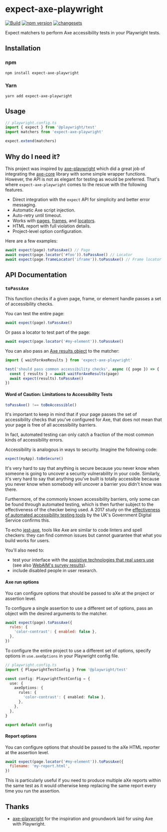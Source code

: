 # expect-axe-playwright

[![Build](https://github.com/Widen/expect-axe-playwright/actions/workflows/build.yml/badge.svg)](https://github.com/Widen/expect-axe-playwright/actions/workflows/build.yml)
[![npm version](https://img.shields.io/npm/v/expect-axe-playwright)](https://www.npmjs.com/package/expect-axe-playwright)
[![changesets](https://img.shields.io/badge/maintained%20with-changesets-blue)](https://github.com/atlassian/changesets)

Expect matchers to perform Axe accessibility tests in your Playwright tests.

## Installation

### npm

```sh
npm install expect-axe-playwright
```

### Yarn

```
yarn add expect-axe-playwright
```

## Usage

```ts
// playwright.config.ts
import { expect } from '@playwright/test'
import matchers from 'expect-axe-playwright'

expect.extend(matchers)
```

## Why do I need it?

This project was inspired by
[axe-playwright](https://github.com/abhinaba-ghosh/axe-playwright) which did a
great job of integrating the [axe-core](https://github.com/dequelabs/axe-core)
library with some simple wrapper functions. However, the API is not as elegant
for testing as would be preferred. That's where `expect-axe-playwright` comes to
the rescue with the following features.

- Direct integration with the `expect` API for simplicity and better error
  messaging.
- Automatic Axe script injection.
- Auto-retry until timeout.
- Works with [pages], [frames], and [locators].
- HTML report with full violation details.
- Project-level option configuration.

Here are a few examples:

```js
await expect(page).toPassAxe() // Page
await expect(page.locator('#foo')).toPassAxe() // Locator
await expect(page.frameLocator('iframe')).toPassAxe() // Frame locator
```

## API Documentation

### `toPassAxe`

This function checks if a given page, frame, or element handle passes a set of accessibility checks.

You can test the entire page:

```js
await expect(page).toPassAxe()
```

Or pass a locator to test part of the page:

```js
await expect(page.locator('#my-element')).toPassAxe()
```

You can also pass an [Axe results
object](https://www.deque.com/axe/core-documentation/api-documentation/#results-object)
to the matcher:

```js
import { waitForAxeResults } from 'expect-axe-playwright'

test('should pass common accessibility checks', async ({ page }) => {
  const { results } = await waitForAxeResults(page)
  await expect(results).toPassAxe()
})
```

#### Word of Caution: Limitations to Accessibility Tests

```js
toPassAxe() !== toBeAccessible()
```

It's important to keep in mind that if your page passes the set of accessibility
checks that you've configured for Axe, that does not mean that your page is free
of all accessibility barriers.

In fact, automated testing can only catch a fraction of the most common kinds of
accessibility errors.

Accessibility is analogous in ways to security. Imagine the following code:

```js
expect(myApp).toBeSecure()
```

It's very hard to say that anything is secure because you never know when
someone is going to uncover a security vulnerability in your code. Similarly,
it's very hard to say that anything you've built is totally accessible because
you never know when somebody will uncover a barrier you didn't know was there.

Furthermore, of the commonly known accessibility barriers, only some can be
found through automated testing, which is then further subject to the
effectiveness of the checker being used. A 2017 study on the [effectiveness of
automated accessibility testing
tools](https://accessibility.blog.gov.uk/2017/02/24/what-we-found-when-we-tested-tools-on-the-worlds-least-accessible-webpage/)
by the UK's Government Digital Service confirms this.

To echo [jest-axe](https://github.com/NickColley/jest-axe), tools like Axe are
similar to code linters and spell checkers: they can find common issues but
cannot guarantee that what you build works for users.

You'll also need to:

- test your interface with the [assistive technologies that real users
  use](https://www.gov.uk/service-manual/technology/testing-with-assistive-technologies#when-to-test)
  (see also [WebAIM's survey
  results](https://webaim.org/projects/screenreadersurvey8/#primary)).
- include disabled people in user research.

#### Axe run options

You can configure options that should be passed to aXe at the project or
assertion level.

To configure a single assertion to use a different set of options, pass an
object with the desired arguments to the matcher.

```js
await expect(page).toPassAxe({
  rules: {
    'color-contrast': { enabled: false },
  },
})
```

To configure the entire project to use a different set of options, specify
options in `use.axeOptions` in your Playwright config file.

```ts
// playwright.config.ts
import { PlaywrightTestConfig } from '@playwright/test'

const config: PlaywrightTestConfig = {
  use: {
    axeOptions: {
      rules: {
        'color-contrast': { enabled: false },
      },
    },
  },
}

export default config
```

#### Report options

You can configure options that should be passed to the aXe HTML reporter at
the assertion level.

```js
await expect(page.locator('#my-element')).toPassAxe({
  filename: 'my-report.html',
})
```

This is particularly useful if you need to produce multiple aXe reports within
the same test as it would otherwise keep replacing the same report every time
you run the assertion.

## Thanks

- [axe-playwright](https://github.com/abhinaba-ghosh/axe-playwright) for the
  inspiration and groundwork laid for using Axe with Playwright.

[pages]: https://playwright.dev/docs/api/class-page
[frames]: https://playwright.dev/docs/api/class-frame
[locators]: https://playwright.dev/docs/api/class-locator
